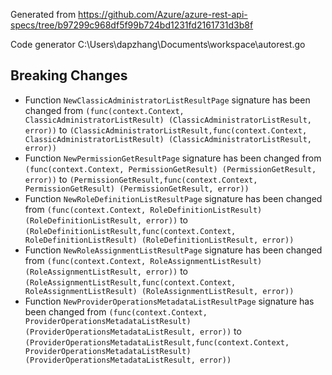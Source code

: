 
Generated from https://github.com/Azure/azure-rest-api-specs/tree/b97299c968df5f99b724bd1231fd2161731d3b8f

Code generator C:\Users\dapzhang\Documents\workspace\autorest.go

## Breaking Changes

- Function `NewClassicAdministratorListResultPage` signature has been changed from `(func(context.Context, ClassicAdministratorListResult) (ClassicAdministratorListResult, error))` to `(ClassicAdministratorListResult,func(context.Context, ClassicAdministratorListResult) (ClassicAdministratorListResult, error))`
- Function `NewPermissionGetResultPage` signature has been changed from `(func(context.Context, PermissionGetResult) (PermissionGetResult, error))` to `(PermissionGetResult,func(context.Context, PermissionGetResult) (PermissionGetResult, error))`
- Function `NewRoleDefinitionListResultPage` signature has been changed from `(func(context.Context, RoleDefinitionListResult) (RoleDefinitionListResult, error))` to `(RoleDefinitionListResult,func(context.Context, RoleDefinitionListResult) (RoleDefinitionListResult, error))`
- Function `NewRoleAssignmentListResultPage` signature has been changed from `(func(context.Context, RoleAssignmentListResult) (RoleAssignmentListResult, error))` to `(RoleAssignmentListResult,func(context.Context, RoleAssignmentListResult) (RoleAssignmentListResult, error))`
- Function `NewProviderOperationsMetadataListResultPage` signature has been changed from `(func(context.Context, ProviderOperationsMetadataListResult) (ProviderOperationsMetadataListResult, error))` to `(ProviderOperationsMetadataListResult,func(context.Context, ProviderOperationsMetadataListResult) (ProviderOperationsMetadataListResult, error))`


